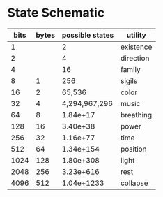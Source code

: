 # State Schematic

| bits | bytes | possible states | utility    |
|------|-------|-----------------|------------|
| 1    |       | 2               | existence  |
| 2    |       | 4               | direction  |
| 4    |       | 16              | family     |
| 8    | 1     | 256             | sigils     |
| 16   | 2     | 65,536          | color      |
| 32   | 4     | 4,294,967,296   | music      |
| 64   | 8     | 1.84e+17        | breathing  |
| 128  | 16    | 3.40e+38        | power      |
| 256  | 32    | 1.16e+77        | time       |
| 512  | 64    | 1.34e+154       | position   |
| 1024 | 128   | 1.80e+308       | light      |
| 2048 | 256   | 3.23e+616       | rest       |
| 4096 | 512   | 1.04e+1233      | collapse   |
